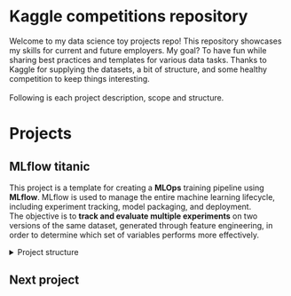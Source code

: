 # Kaggle competitions repository

Welcome to my data science toy projects repo! This repository showcases my skills for current and future employers. My goal? To have fun while sharing best practices and templates for various data tasks. Thanks to Kaggle for supplying the datasets, a bit of structure, and some healthy competition to keep things interesting.
<br><br>
Following is each project description, scope and structure.
# Projects 

## MLflow titanic

This project is a template for creating a **MLOps** training pipeline using **MLflow**.
MLflow is used to manage the entire machine learning lifecycle, including experiment tracking, model packaging, and deployment.<br>
The objective is to **track and evaluate multiple experiments** on two versions of the same dataset, generated through feature engineering, in order to determine which set of variables performs more effectively.

<details>
  <summary>Project structure</summary>

  ### Data
  [Titanic - Machine Learning from Disaster](https://www.kaggle.com/competitions/titanic/data)

  ### Modeling and Methodology

  The exploratory data analysis **(EDA)** can be found in the `notebooks/`folder. <br>
  The `MLflow_titanic/titanic_feature_engineer.py` file contains 2 custom transformers used for feature engineering. `TitanicFeatureEngineer` adds 5 more features, `ExtendedTitanicFeatureEngineer` adds 12.<br>
  the `MLflow_titanic\classifiers_mlflow_experiments.py` run the experiment. It performs:
  
1. Get data and set up train-test split
2. Initialize MLflow
3. generate a pipeline **FE &rarr; model training** for each of the four chosen classifiers, the model parameters are fine-tuned via grid search. Each model will be tracked twice, once for each custom feature engineering transformer. Models:
    - Logistic Regression
    - Support Vector Classifier
    - Random Forest Classifier
    - Histogram-based Gradient Boosting Classification Tree  (cos it handles alone missing data)
4. `Sklearn pipelines` are used for preprocessing and modeling 

  ### Results
the model with the best performance is found to be the Random Forest Classifier over the  `ExtendedTitanicFeatureEngineer` tranformer.

![_results.png](MLflow_titanic\mlflow_UI_results.png)

The `submission.py` file extracts the `submission.csv`, it obtained an 80% score on the Kaggle competition. 

</details>

  ## Next project




